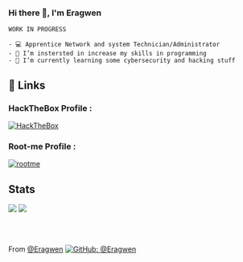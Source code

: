 ### Hi there 👋, I'm Eragwen
``` 
WORK IN PROGRESS

- 💻 Apprentice Network and system Technician/Administrator
- 🔭 I’m instersted in increase my skills in programming 
- 🌱 I’m currently learning some cybersecurity and hacking stuff
```

## 🔗 Links
### HackTheBox Profile : </br>
[![HackTheBox](https://img.shields.io/badge/pressou-012A42?style=for-the-badge&logo=hackthebox&logoColor=green)](https://app.hackthebox.com/profile/1268572)</br>

### Root-me Profile : </br>
[![rootme](https://img.shields.io/badge/pressoude-303030?style=for-the-badge&logo=rootme&logoColor=white)](https://www.root-me.org/Pressoude)</br>

## Stats

<img src="https://github-readme-stats.vercel.app/api?username=Eragwen&show_icons=true&theme=radical"/>

<img src="https://github-readme-stats.vercel.app/api/top-langs/?username=Eragwen&hide=javascript,html"/>

</br></br>

From [@Eragwen](https://github.com/Eragwen)
[![GitHub: @Eragwen](https://img.shields.io/github/followers/Eragwen?label=follow&style=social)](https://github.com/Eragwen)
